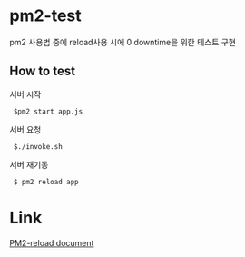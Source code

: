 # pm2-test
pm2 사용법 중에 reload사용 시에 0 downtime을 위한 테스트 구현

## How to test

서버 시작
```
 $pm2 start app.js
```

서버 요청
```
 $./invoke.sh
```

서버 재기동
```
 $ pm2 reload app
```


# Link
 [PM2-reload document](http://pm2.keymetrics.io/docs/usage/cluster-mode/#reload)
